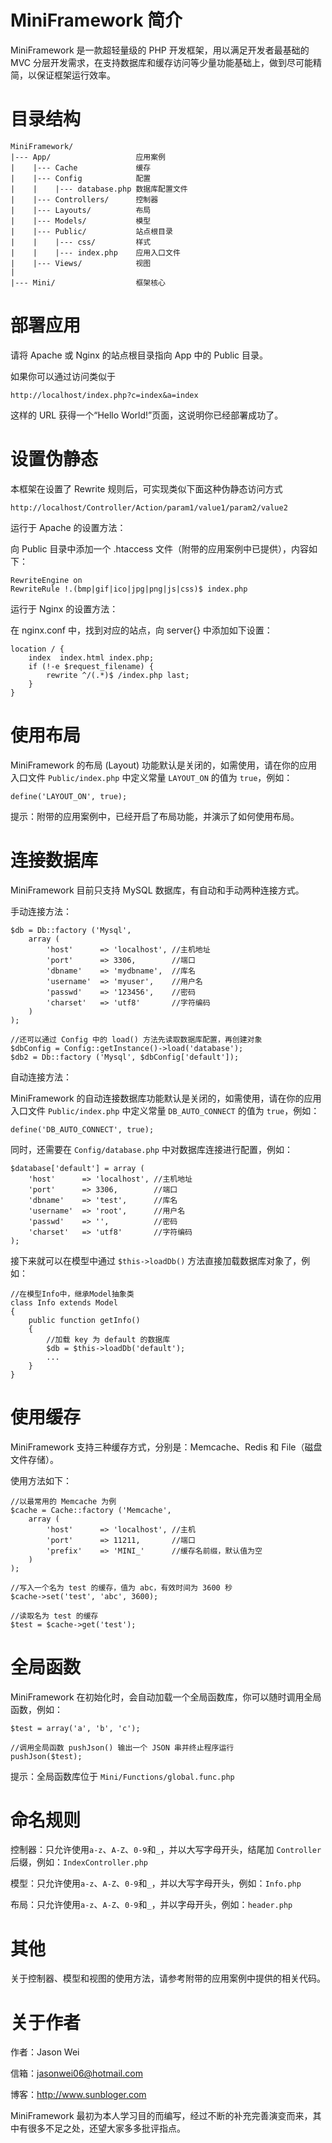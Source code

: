 MiniFramework 简介
====================

MiniFramework 是一款超轻量级的 PHP 开发框架，用以满足开发者最基础的 MVC 分层开发需求，在支持数据库和缓存访问等少量功能基础上，做到尽可能精简，以保证框架运行效率。

目录结构
====================

```
MiniFramework/
|--- App/                   应用案例
|    |--- Cache             缓存
|    |--- Config            配置
|    |    |--- database.php 数据库配置文件
|    |--- Controllers/      控制器
|    |--- Layouts/          布局
|    |--- Models/           模型
|    |--- Public/           站点根目录
|    |    |--- css/         样式
|    |    |--- index.php    应用入口文件
|    |--- Views/            视图
|
|--- Mini/                  框架核心
```

部署应用
====================

请将 Apache 或 Nginx 的站点根目录指向 App 中的 Public 目录。

如果你可以通过访问类似于

`http://localhost/index.php?c=index&a=index`

这样的 URL 获得一个“Hello World!”页面，这说明你已经部署成功了。

设置伪静态
====================

本框架在设置了 Rewrite 规则后，可实现类似下面这种伪静态访问方式

`http://localhost/Controller/Action/param1/value1/param2/value2`

运行于 Apache 的设置方法：

向 Public 目录中添加一个 .htaccess 文件（附带的应用案例中已提供），内容如下：

```
RewriteEngine on
RewriteRule !.(bmp|gif|ico|jpg|png|js|css)$ index.php
```

运行于 Nginx 的设置方法：

在 nginx.conf 中，找到对应的站点，向 server{} 中添加如下设置：

```
location / {
    index  index.html index.php;
    if (!-e $request_filename) {
        rewrite ^/(.*)$ /index.php last;
    }
}
```

使用布局
====================

MiniFramework 的布局 (Layout) 功能默认是关闭的，如需使用，请在你的应用入口文件 `Public/index.php` 中定义常量 `LAYOUT_ON` 的值为 `true`，例如：

```
define('LAYOUT_ON', true);
```

提示：附带的应用案例中，已经开启了布局功能，并演示了如何使用布局。

连接数据库
====================

MiniFramework 目前只支持 MySQL 数据库，有自动和手动两种连接方式。

手动连接方法：

```
$db = Db::factory ('Mysql',
    array (
        'host'      => 'localhost', //主机地址
        'port'      => 3306,        //端口
        'dbname'    => 'mydbname',  //库名
        'username'  => 'myuser',    //用户名
        'passwd'    => '123456',    //密码
        'charset'   => 'utf8'       //字符编码
    )
);

//还可以通过 Config 中的 load() 方法先读取数据库配置，再创建对象
$dbConfig = Config::getInstance()->load('database');
$db2 = Db::factory ('Mysql', $dbConfig['default']);
```

自动连接方法：

MiniFramework 的自动连接数据库功能默认是关闭的，如需使用，请在你的应用入口文件 `Public/index.php` 中定义常量 `DB_AUTO_CONNECT` 的值为 `true`，例如：

```
define('DB_AUTO_CONNECT', true);
```

同时，还需要在 `Config/database.php` 中对数据库连接进行配置，例如：

```
$database['default'] = array (
    'host'      => 'localhost', //主机地址
    'port'      => 3306,        //端口
    'dbname'    => 'test',      //库名
    'username'  => 'root',      //用户名
    'passwd'    => '',          //密码
    'charset'   => 'utf8'       //字符编码
);
```

接下来就可以在模型中通过 `$this->loadDb()` 方法直接加载数据库对象了，例如：

```
//在模型Info中，继承Model抽象类
class Info extends Model
{
    public function getInfo()
    {
        //加载 key 为 default 的数据库
        $db = $this->loadDb('default');
        ...
    }
}
```

使用缓存
====================

MiniFramework 支持三种缓存方式，分别是：Memcache、Redis 和 File（磁盘文件存储）。

使用方法如下：

```
//以最常用的 Memcache 为例
$cache = Cache::factory ('Memcache',
    array (
        'host'      => 'localhost', //主机
        'port'      => 11211,       //端口
        'prefix'    => 'MINI_'      //缓存名前缀，默认值为空
    )
);

//写入一个名为 test 的缓存，值为 abc，有效时间为 3600 秒
$cache->set('test', 'abc', 3600);

//读取名为 test 的缓存
$test = $cache->get('test');
```

全局函数
====================

MiniFramework 在初始化时，会自动加载一个全局函数库，你可以随时调用全局函数，例如：

```
$test = array('a', 'b', 'c');

//调用全局函数 pushJson() 输出一个 JSON 串并终止程序运行
pushJson($test);
```

提示：全局函数库位于 `Mini/Functions/global.func.php`

命名规则
====================

控制器：只允许使用`a-z`、`A-Z`、`0-9`和`_`，并以大写字母开头，结尾加 `Controller` 后缀，例如：`IndexController.php`

模型：只允许使用`a-z`、`A-Z`、`0-9`和`_`，并以大写字母开头，例如：`Info.php`

布局：只允许使用`a-z`、`A-Z`、`0-9`和`_`，并以字母开头，例如：`header.php`

其他
====================

关于控制器、模型和视图的使用方法，请参考附带的应用案例中提供的相关代码。

关于作者
====================

作者：Jason Wei

信箱：jasonwei06@hotmail.com

博客：http://www.sunbloger.com

MiniFramework 最初为本人学习目的而编写，经过不断的补充完善演变而来，其中有很多不足之处，还望大家多多批评指点。
